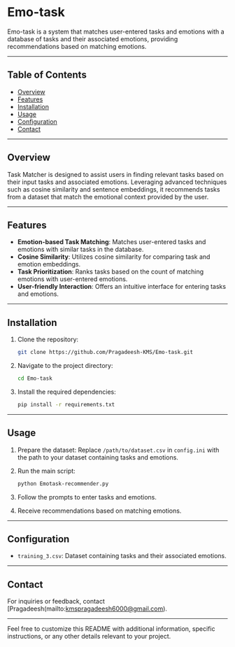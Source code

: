 
# Emo-task
Emo-task is a system that matches user-entered tasks and emotions with a database of tasks and their associated emotions, providing recommendations based on matching emotions.

---

## Table of Contents

- [Overview](#overview)
- [Features](#features)
- [Installation](#installation)
- [Usage](#usage)
- [Configuration](#configuration)
- [Contact](#contact)

---

## Overview

Task Matcher is designed to assist users in finding relevant tasks based on their input tasks and associated emotions. Leveraging advanced techniques such as cosine similarity and sentence embeddings, it recommends tasks from a dataset that match the emotional context provided by the user.

---

## Features

- **Emotion-based Task Matching**: Matches user-entered tasks and emotions with similar tasks in the database.
- **Cosine Similarity**: Utilizes cosine similarity for comparing task and emotion embeddings.
- **Task Prioritization**: Ranks tasks based on the count of matching emotions with user-entered emotions.
- **User-friendly Interaction**: Offers an intuitive interface for entering tasks and emotions.

---

## Installation

1. Clone the repository:

   ```bash
   git clone https://github.com/Pragadeesh-KMS/Emo-task.git
   ```

2. Navigate to the project directory:

   ```bash
   cd Emo-task
   ```

3. Install the required dependencies:

   ```bash
   pip install -r requirements.txt
   ```

---

## Usage

1. Prepare the dataset: Replace `/path/to/dataset.csv` in `config.ini` with the path to your dataset containing tasks and emotions.
2. Run the main script:

   ```bash
   python Emotask-recommender.py
   ```

3. Follow the prompts to enter tasks and emotions.
4. Receive recommendations based on matching emotions.

---

## Configuration

- `training_3.csv`: Dataset containing tasks and their associated emotions.

---

## Contact

For inquiries or feedback, contact [Pragadeesh(mailto:kmspragadeesh6000@gmail.com).

---

Feel free to customize this README with additional information, specific instructions, or any other details relevant to your project.
